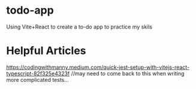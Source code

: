 # todo-app
 Using Vite+React to create a to-do app to practice my skils

# Helpful Articles
https://codingwithmanny.medium.com/quick-jest-setup-with-vitejs-react-typescript-82f325e4323f //may need to come back to this when writing more complicated tests...
